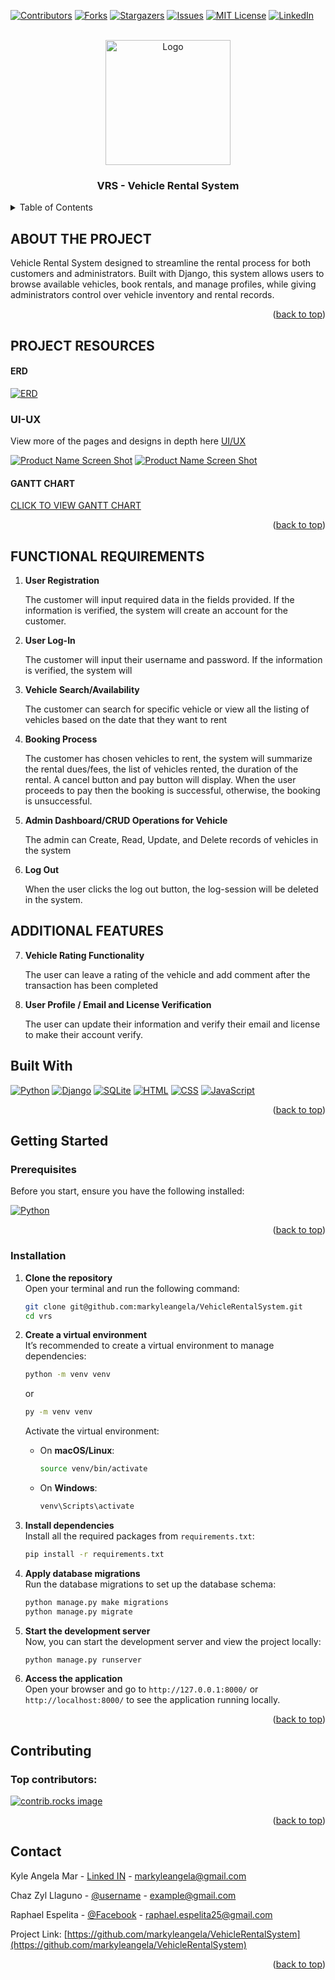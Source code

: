 <!-- Improved compatibility of back to top link: See: https://github.com/othneildrew/Best-README-Template/pull/73 -->
<a id="readme-top"></a>
<!--
*** Thanks for checking out the Best-README-Template. If you have a suggestion
*** that would make this better, please fork the repo and create a pull request
*** or simply open an issue with the tag "enhancement".
*** Don't forget to give the project a star!
*** Thanks again! Now go create something AMAZING! :D
-->



<!-- PROJECT SHIELDS -->
<!--
*** I'm using markdown "reference style" links for readability.
*** Reference links are enclosed in brackets [ ] instead of parentheses ( ).
*** See the bottom of this document for the declaration of the reference variables
*** for contributors-url, forks-url, etc. This is an optional, concise syntax you may use.
*** https://www.markdownguide.org/basic-syntax/#reference-style-links
-->
[![Contributors][contributors-shield]][contributors-url]
[![Forks][forks-shield]][forks-url]
[![Stargazers][stars-shield]][stars-url]
[![Issues][issues-shield]][issues-url]
[![MIT License][license-shield]][license-url]
[![LinkedIn][linkedin-shield]][linkedin-url]



<!-- PROJECT LOGO -->
<br />
<div align="center">
  <a href="https://github.com/othneildrew/Best-README-Template">
    <img src="images/Logo.png" alt="Logo" width="200" height="200">
  </a>

  <h3 align="center">VRS - Vehicle Rental System</h3>

  
</div>



<!-- TABLE OF CONTENTS -->
<details>
  <summary>Table of Contents</summary>
  <ol>
    <li><a href="#about-the-project">About The Project</a></li>
    <li><a href="#project-resources">Project Resources</a>
          <ul>
            <li>
              <a href="#erd">ERD</a>
            </li>
            <li>
              <a href="#ui-ux">UI / UX</a>
            </li>
            <li>
              <a href="#gantt-chart">Gantt Chart</a>
            </li>
          </ul>
    </li>
    <li><a href="#functional-requirements">Functional Requirements</a></li>
    <li><a href="#additional-features">Additional Features</a></li>
    <li><a href="#built-with">Built With</a></li>
    <li>
      <a href="#getting-started">Getting Started</a>
      <ul>
        <li><a href="#prerequisites">Prerequisites</a></li>
        <li><a href="#installation">Installation</a></li>
      </ul>
    </li>
    <li><a href="#contributing">Contributors</a></li>
    <li><a href="#contact">Contact</a></li>
  </ol>
</details>



<!-- ABOUT THE PROJECT -->
## ABOUT THE PROJECT


Vehicle Rental System designed to streamline the rental process for both customers and administrators. Built with Django, this system allows users to browse available vehicles, book rentals, and manage profiles, while giving administrators control over vehicle inventory and rental records. 


<p align="right">(<a href="#readme-top">back to top</a>)</p>


## PROJECT RESOURCES

#### ERD 
[![ERD][ERD-image]](https://lucid.app/lucidchart/fef73f5a-8091-4b43-a9e2-e871cb94bfef/edit?viewport_loc=-994%2C-410%2C5120%2C2228%2C0_0&invitationId=inv_63ef96ed-f390-4e4e-86a6-98b34744cc24)

### UI-UX
View more of the pages and designs in depth here
[UI/UX](./assets//ui-ux.pdf)


[![Product Name Screen Shot][product-screenshot]](https://example.com)
[![Product Name Screen Shot][product-screenshot-1]](https://example.com)


#### GANTT CHART
<p align="left"><a href="https://cebuinstituteoftechnology-my.sharepoint.com/:x:/g/personal/chazzyl_llaguno_cit_edu/EbFOCkfGbFVPjZW9NROg7NsB-P1yJPByS1ZbQRmfYYu8vw?e=AfcBUN
">CLICK TO VIEW GANTT CHART</a></p>

<p align="right">(<a href="#readme-top">back to top</a>)</p>


## FUNCTIONAL REQUIREMENTS
1. **User Registration**  

    The customer will input required data in the fields provided. If the information is verified, the system will create an account for the customer.

2. **User Log-In**  

    The customer will input their username and password. If the information is verified, the system will

3. **Vehicle Search/Availability**  

    The customer can search for specific vehicle or view all the listing of vehicles based on the date that they want to rent

4. **Booking Process**  

    The customer has chosen vehicles to rent, the system will summarize the rental dues/fees, the list of vehicles rented, the duration of the rental. A cancel button and pay button will display. When the user proceeds to pay then the booking is successful, otherwise, the booking is unsuccessful.

5. **Admin Dashboard/CRUD Operations for Vehicle**  

    The admin can Create, Read, Update, and Delete records of vehicles in the system

6. **Log Out**  

    When the user clicks the log out button, the log-session will be deleted in the system.


## ADDITIONAL FEATURES

7. **Vehicle Rating Functionality**  

    The user can leave a rating of the vehicle and add comment after the transaction has been completed

6. **User Profile / Email and License Verification**  

    The user can update their information and verify their email and license to make their account verify.


## Built With


[![Python][Python]][Python-url]
[![Django][Django]][Django-url]
[![SQLite][SQLite]][SQLite-url]
[![HTML][HTML]][HTML-url]
[![CSS][CSS]][CSS-url]
[![JavaScript][JavaScript]][JavaScript-url]


<p align="right">(<a href="#readme-top">back to top</a>)</p>



<!-- GETTING STARTED -->
##  **Getting Started**  

###  **Prerequisites**  

Before you start, ensure you have the following installed:

 [![Python][Python]][Python-url]

<p align="right">(<a href="#readme-top">back to top</a>)</p>

### **Installation**  

1. **Clone the repository**  
   Open your terminal and run the following command:
   ```bash
   git clone git@github.com:markyleangela/VehicleRentalSystem.git
   cd vrs
   ```

2. **Create a virtual environment**  
   It’s recommended to create a virtual environment to manage dependencies:
   ```bash
   python -m venv venv
   ```
   or

   ```bash
   py -m venv venv
   ```

   Activate the virtual environment:
   - On **macOS/Linux**:
     ```bash
     source venv/bin/activate
     ```
   - On **Windows**:
     ```bash
     venv\Scripts\activate
     ```

3. **Install dependencies**  
   Install all the required packages from `requirements.txt`:
   ```bash
   pip install -r requirements.txt
   ```

4. **Apply database migrations**  
   Run the database migrations to set up the database schema:
   ```bash
   python manage.py make migrations
   python manage.py migrate
   ```

5. **Start the development server**  
   Now, you can start the development server and view the project locally:
   ```bash
   python manage.py runserver
   ```

6. **Access the application**  
   Open your browser and go to `http://127.0.0.1:8000/` or `http://localhost:8000/` to see the application running locally.

<p align="right">(<a href="#readme-top">back to top</a>)</p>



## Contributing

### Top contributors:

<a href="https://github.com/markyleangela/VehicleRentalSystem/graphs/contributors">
  <img src="https://contrib.rocks/image?repo=markyleangela/VehicleRentalSystem" alt="contrib.rocks image" />
</a>

<p align="right">(<a href="#readme-top">back to top</a>)</p>


<!-- CONTACT -->
## Contact

Kyle Angela Mar - [Linked IN](https://www.linkedin.com/in/kyle-angela-mar-405aa3159) - markyleangela@gmail.com

Chaz Zyl Llaguno - [@username](https://facebook.com/username) - example@gmail.com

Raphael Espelita - [@Facebook](https://www.facebook.com/raphael.espelita00) - raphael.espelita25@gmail.com

Project Link: [https://github.com/markyleangela/VehicleRentalSystem](https://github.com/markyleangela/VehicleRentalSystem)

<p align="right">(<a href="#readme-top">back to top</a>)</p>




<!-- MARKDOWN LINKS & IMAGES -->
<!-- https://www.markdownguide.org/basic-syntax/#reference-style-links -->
[contributors-shield]: https://img.shields.io/github/contributors/markyleangela/VehicleRentalSystem.svg?style=for-the-badge
[contributors-url]: https://github.com/markyleangela/VehicleRentalSystem/graphs/contributors
[forks-shield]: https://img.shields.io/github/forks/markyleangela/VehicleRentalSystem.svg?style=for-the-badge
[forks-url]: https://github.com/markyleangela/VehicleRentalSystem/network/members
[stars-shield]: https://img.shields.io/github/stars/markyleangela/VehicleRentalSystem.svg?style=for-the-badge
[stars-url]: https://github.com/markyleangela/VehicleRentalSystem/stargazers
[issues-shield]: https://img.shields.io/github/issues/markyleangela/VehicleRentalSystem.svg?style=for-the-badge
[issues-url]: https://github.com/markyleangela/VehicleRentalSystem/issues
[license-shield]: https://img.shields.io/github/license/markyleangela/VehicleRentalSystem.svg?style=for-the-badge
[license-url]: https://github.com/markyleangela/VehicleRentalSystem/blob/master/LICENSE.txt
[linkedin-shield]: https://img.shields.io/badge/-LinkedIn-black.svg?style=for-the-badge&logo=linkedin&colorB=555
[linkedin-url]: https://www.linkedin.com/in/kyle-angela-mar-405aa3159/
[product-screenshot]: images/product-screenshot-2.png
[product-screenshot-1]: images/product-screenshot-3.png

[ERD-image]: images/ERD.png


[Django]: https://img.shields.io/badge/django-092E20?style=for-the-badge&logo=django&logoColor=white
[Django-url]: https://www.djangoproject.com/

[SQLite]: https://img.shields.io/badge/sqlite-003B57?style=for-the-badge&logo=sqlite&logoColor=white
[SQLite-url]: https://www.sqlite.org/

[HTML]: https://img.shields.io/badge/html-E34F26?style=for-the-badge&logo=html5&logoColor=white
[HTML-url]: https://developer.mozilla.org/en-US/docs/Web/HTML

[JavaScript]: https://img.shields.io/badge/javascript-F7DF1E?style=for-the-badge&logo=javascript&logoColor=black
[JavaScript-url]: https://developer.mozilla.org/en-US/docs/Web/JavaScript


[CSS]: https://img.shields.io/badge/css-1572B6?style=for-the-badge&logo=css3&logoColor=white
[CSS-url]: https://developer.mozilla.org/en-US/docs/Web/CSS

[Python]: https://img.shields.io/badge/python-3776AB?style=for-the-badge&logo=python&logoColor=white
[Python-url]: https://www.python.org/


